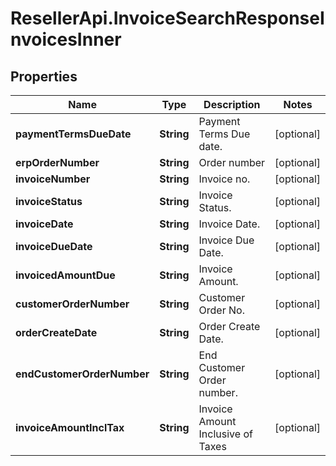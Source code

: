 # ResellerApi.InvoiceSearchResponseInvoicesInner

## Properties

Name | Type | Description | Notes
------------ | ------------- | ------------- | -------------
**paymentTermsDueDate** | **String** | Payment Terms Due date. | [optional] 
**erpOrderNumber** | **String** | Order number | [optional] 
**invoiceNumber** | **String** | Invoice no. | [optional] 
**invoiceStatus** | **String** | Invoice Status. | [optional] 
**invoiceDate** | **String** | Invoice Date. | [optional] 
**invoiceDueDate** | **String** | Invoice Due Date. | [optional] 
**invoicedAmountDue** | **String** | Invoice Amount. | [optional] 
**customerOrderNumber** | **String** | Customer Order No. | [optional] 
**orderCreateDate** | **String** | Order Create Date. | [optional] 
**endCustomerOrderNumber** | **String** | End Customer Order number. | [optional] 
**invoiceAmountInclTax** | **String** | Invoice Amount Inclusive of Taxes | [optional] 


